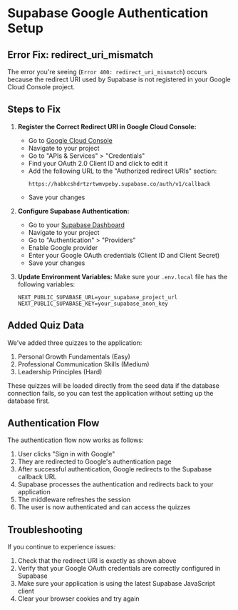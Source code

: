 # Supabase Google Authentication Setup

## Error Fix: redirect_uri_mismatch

The error you're seeing (`Error 400: redirect_uri_mismatch`) occurs because the redirect URI used by Supabase is not registered in your Google Cloud Console project.

## Steps to Fix

1. **Register the Correct Redirect URI in Google Cloud Console:**
   - Go to [Google Cloud Console](https://console.cloud.google.com/)
   - Navigate to your project
   - Go to "APIs & Services" > "Credentials"
   - Find your OAuth 2.0 Client ID and click to edit it
   - Add the following URL to the "Authorized redirect URIs" section:
     ```
     https://habkcshdrtzrtwmvpeby.supabase.co/auth/v1/callback
     ```
   - Save your changes

2. **Configure Supabase Authentication:**
   - Go to your [Supabase Dashboard](https://app.supabase.io/)
   - Navigate to your project
   - Go to "Authentication" > "Providers"
   - Enable Google provider
   - Enter your Google OAuth credentials (Client ID and Client Secret)
   - Save your changes

3. **Update Environment Variables:**
   Make sure your `.env.local` file has the following variables:
   ```
   NEXT_PUBLIC_SUPABASE_URL=your_supabase_project_url
   NEXT_PUBLIC_SUPABASE_KEY=your_supabase_anon_key
   ```

## Added Quiz Data

We've added three quizzes to the application:
1. Personal Growth Fundamentals (Easy)
2. Professional Communication Skills (Medium)
3. Leadership Principles (Hard)

These quizzes will be loaded directly from the seed data if the database connection fails, so you can test the application without setting up the database first.

## Authentication Flow

The authentication flow now works as follows:
1. User clicks "Sign in with Google"
2. They are redirected to Google's authentication page
3. After successful authentication, Google redirects to the Supabase callback URL
4. Supabase processes the authentication and redirects back to your application
5. The middleware refreshes the session
6. The user is now authenticated and can access the quizzes

## Troubleshooting

If you continue to experience issues:
1. Check that the redirect URI is exactly as shown above
2. Verify that your Google OAuth credentials are correctly configured in Supabase
3. Make sure your application is using the latest Supabase JavaScript client
4. Clear your browser cookies and try again 